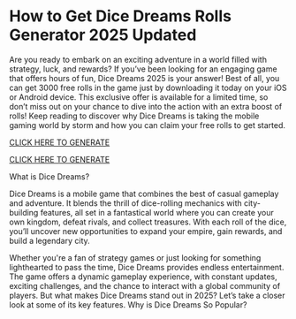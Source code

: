 # How to Get Dice Dreams Rolls Generator 2025 Updated

Are you ready to embark on an exciting adventure in a world filled with strategy, luck, and rewards? If you’ve been looking for an engaging game that offers hours of fun, Dice Dreams 2025 is your answer! Best of all, you can get 3000 free rolls in the game just by downloading it today on your iOS or Android device. This exclusive offer is available for a limited time, so don’t miss out on your chance to dive into the action with an extra boost of rolls! Keep reading to discover why Dice Dreams is taking the mobile gaming world by storm and how you can claim your free rolls to get started.

[CLICK HERE TO GENERATE](https://appbitly.com/dicedreams)

[CLICK HERE TO GENERATE](https://appbitly.com/dicedreams)

What is Dice Dreams?

Dice Dreams is a mobile game that combines the best of casual gameplay and adventure. It blends the thrill of dice-rolling mechanics with city-building features, all set in a fantastical world where you can create your own kingdom, defeat rivals, and collect treasures. With each roll of the dice, you’ll uncover new opportunities to expand your empire, gain rewards, and build a legendary city.

Whether you're a fan of strategy games or just looking for something lighthearted to pass the time, Dice Dreams provides endless entertainment. The game offers a dynamic gameplay experience, with constant updates, exciting challenges, and the chance to interact with a global community of players. But what makes Dice Dreams stand out in 2025? Let’s take a closer look at some of its key features. Why is Dice Dreams So Popular?
